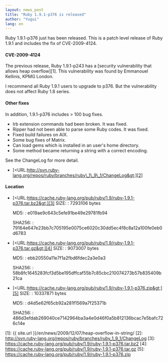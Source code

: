 ```yaml
---
layout: news_post
title: "Ruby 1.9.1-p376 is released"
author: "Yugui"
lang: en
---
```


Ruby 1.9.1-p376 just has been released. This is a patch level release of
Ruby 1.9.1 and includes the fix of CVE-2009-4124.

#### CVE-2009-4124

The previous release, Ruby 1.9.1-p243 has a [security vulnerability that
allows heap overflow][1]. This vulnerability was found by Emmanouel
Kellinis, KPMG London.

I recommend all Ruby 1.9.1 users to upgrade to p376. But the
vulnerability does not affect Ruby 1.8 series.

#### Other fixes

In addition, 1.9.1-p376 includes &gt; 100 bug fixes.

* Irb extension commands had been broken. It was fixed.
* Ripper had not been able to parse some Ruby codes. It was fixed.
* Fixed build failures on AIX.
* Some bug fixes of Matrix.
* Can load gems which is installed in an user\'s home directory.
* Some method became returning a string with a correct encoding.

See the ChangeLog for more detail.

* [&lt;URL:http://svn.ruby-lang.org/repos/ruby/branches/ruby\_1\_9\_1/ChangeLog&gt;][2]

#### Location

* [&lt;URL:https://cache.ruby-lang.org/pub/ruby/1.9/ruby-1.9.1-p376.tar.bz2&gt;][3]
  SIZE:
  : 7293106 bytes

  MD5:
  : e019ae9c643c5efe91be49e29781fb94

  SHA256:
  : 79164e647e23bb7c705195e0075ce6020c30dd5ec4f8c8a12a100fe0eb0d6783

* [&lt;URL:https://cache.ruby-lang.org/pub/ruby/1.9/ruby-1.9.1-p376.tar.gz&gt;][4]
  SIZE:
  : 9073007 bytes

  MD5:
  : ebb20550a11e7f1a2fbd6fdec2a3e0a3

  SHA256:
  : 58b8fc1645283fcf3d5be195dffcaf55b7c85cbc210074273b57b835409b21ca

* [&lt;URL:https://cache.ruby-lang.org/pub/ruby/1.9/ruby-1.9.1-p376.zip&gt;][5]
  SIZE:
  : 10337871 bytes

  MD5:
  : d4d5e62f65cb92a281f1569a7f25371b

  SHA256:
  : 486d3efdab269040ce7142964ba3a4e0d46f0a5b812136bcac7e5bafc726c14e



[1]: {{ site.url }}/en/news/2009/12/07/heap-overflow-in-string/
[2]: http://svn.ruby-lang.org/repos/ruby/branches/ruby_1_9_1/ChangeLog
[3]: https://cache.ruby-lang.org/pub/ruby/1.9/ruby-1.9.1-p376.tar.bz2
[4]: https://cache.ruby-lang.org/pub/ruby/1.9/ruby-1.9.1-p376.tar.gz
[5]: https://cache.ruby-lang.org/pub/ruby/1.9/ruby-1.9.1-p376.zip
